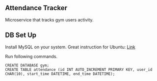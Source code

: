## Attendance Tracker

Microservice that tracks gym users activity.

## DB Set Up

Install MySQL on your system.
Great instruction for Ubuntu: [Link](https://www.digitalocean.com/community/tutorials/how-to-install-mysql-on-ubuntu-20-04)

Run following commands.

```
CREATE DATABASE gym;
CREATE TABLE attendance (id INT AUTO_INCREMENT PRIMARY KEY, user_id CHAR(10), start_time DATETIME, end_time DATETIME);
```